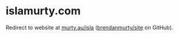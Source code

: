 # islamurty.com

Redirect to website at [murty.au/isla](https://murty.au/isla) ([brendanmurty/site](https://github.com/brendanmurty/site) on GitHub).